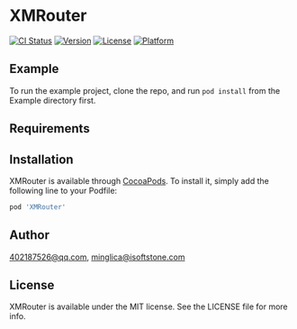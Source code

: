 # XMRouter

[![CI Status](https://img.shields.io/travis/402187526@qq.com/XMRouter.svg?style=flat)](https://travis-ci.org/402187526@qq.com/XMRouter)
[![Version](https://img.shields.io/cocoapods/v/XMRouter.svg?style=flat)](https://cocoapods.org/pods/XMRouter)
[![License](https://img.shields.io/cocoapods/l/XMRouter.svg?style=flat)](https://cocoapods.org/pods/XMRouter)
[![Platform](https://img.shields.io/cocoapods/p/XMRouter.svg?style=flat)](https://cocoapods.org/pods/XMRouter)

## Example

To run the example project, clone the repo, and run `pod install` from the Example directory first.

## Requirements

## Installation

XMRouter is available through [CocoaPods](https://cocoapods.org). To install
it, simply add the following line to your Podfile:

```ruby
pod 'XMRouter'
```

## Author

402187526@qq.com, minglica@isoftstone.com

## License

XMRouter is available under the MIT license. See the LICENSE file for more info.
